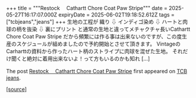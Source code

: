 +++
title = """Restock 　Cathartt Chore Coat Paw Stripe"""
date = 2025-05-27T16:17:07.000Z
expiryDate = 2025-06-02T19:18:52.612Z
tags = ["tcbjeans","jeans"]
+++
生地の工程が 織り ⇩ インディゴ染め ⇩ ハートと肉球の柄を抜染 ⇩ 裏にプリント と通常の生地と違ってメチャクチャ長いCathartt Chore Coat Paw Stripe だから頻繁には作る事は出来ないのですが、この度生産のスケジュールが組めましたので予約開始とさせて頂きます。 VintageのCarharttの資料から作ったハート柄のストライプに肉球を混ぜた生地。 それだけ聞くと絶対に着用出来ないよ！って方もいるのかも知れ \[…\]

The post [Restock 　Cathartt Chore Coat Paw Stripe](http://tcbjeans.com/2025/05/28/52639) first appeared on [TCB jeans](http://tcbjeans.com).

[[source]](http://tcbjeans.com/2025/05/28/52639)
